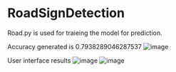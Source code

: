 # RoadSignDetection


Road.py is used for traieing the model for prediction.

Accuracy generated is 0.7938289046287537
![image](https://github.com/AtharvSomani/RoadSignDetection/assets/86103007/01acedf6-4623-43ff-83ec-6e819c804499)


User interface results
![image](https://github.com/AtharvSomani/RoadSignDetection/assets/86103007/6baf9dbb-bac1-4ac0-a3e1-a1d1a0baeaf5)
![image](https://github.com/AtharvSomani/RoadSignDetection/assets/86103007/ff7f5772-08fe-4e9b-a234-60e29cb27f74)



